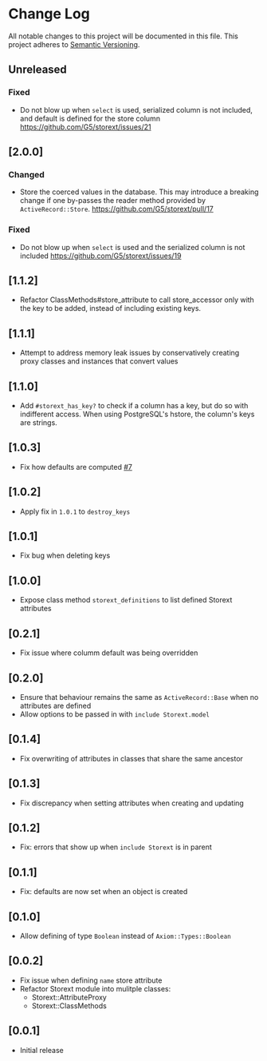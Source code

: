 # Change Log
All notable changes to this project will be documented in this file.
This project adheres to [Semantic Versioning](http://semver.org/).

## Unreleased
### Fixed
- Do not blow up when `select` is used, serialized column is not included, and default is defined for the store column https://github.com/G5/storext/issues/21

## [2.0.0]
### Changed
- Store the coerced values in the database. This may introduce a breaking change if one by-passes the reader method provided by `ActiveRecord::Store`. https://github.com/G5/storext/pull/17

### Fixed
- Do not blow up when `select` is used and the serialized column is not included https://github.com/G5/storext/issues/19

## [1.1.2]

- Refactor ClassMethods#store_attribute to call store_accessor only with the key to be added, instead of including existing keys.

## [1.1.1]

- Attempt to address memory leak issues by conservatively creating proxy classes and instances that convert values

## [1.1.0]

- Add `#storext_has_key?` to check if a column has a key, but do so with indifferent access. When using PostgreSQL's hstore, the column's keys are strings.

## [1.0.3]

- Fix how defaults are computed [#7](https://github.com/G5/storext/issues/7)

## [1.0.2]

- Apply fix in `1.0.1` to `destroy_keys`

## [1.0.1]

- Fix bug when deleting keys

## [1.0.0]

- Expose class method `storext_definitions` to list defined Storext attributes

## [0.2.1]

- Fix issue where columm default was being overridden

## [0.2.0]

- Ensure that behaviour remains the same as `ActiveRecord::Base` when no attributes are defined
- Allow options to be passed in with `include Storext.model`

## [0.1.4]

- Fix overwriting of attributes in classes that share the same ancestor

## [0.1.3]

- Fix discrepancy when setting attributes when creating and updating

## [0.1.2]

- Fix: errors that show up when `include Storext` is in parent

## [0.1.1]

- Fix: defaults are now set when an object is created

## [0.1.0]

- Allow defining of type `Boolean` instead of `Axiom::Types::Boolean`

## [0.0.2]

- Fix issue when defining `name` store attribute
- Refactor Storext module into mulitple classes:
  - Storext::AttributeProxy
  - Storext::ClassMethods

## [0.0.1]

- Initial release
